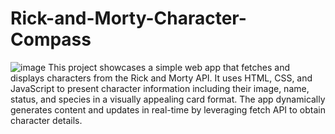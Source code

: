 # Rick-and-Morty-Character-Compass
![image](https://github.com/user-attachments/assets/a0025340-b210-4b71-ac39-56f78b770e4e)
This project showcases a simple web app that fetches and displays characters from the Rick and Morty API. It uses HTML, CSS, and JavaScript to present character information including their image, name, status, and species in a visually appealing card format. The app dynamically generates content and updates in real-time by leveraging fetch API to obtain character details.
